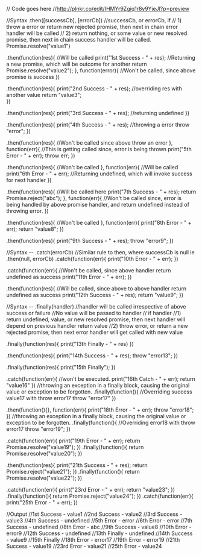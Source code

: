 // Code goes here
//http://plnkr.co/edit/IHMYr9Zgiq1r8y9YjeJl?p=preview

//Syntax .then([successCb], [errorCb])
//successCb, or errorCb, if 
// 1) throw a error or return new rejected promise, then next in chain error handler will be called
// 2) return nothing, or some value or new resolved promise, then next in chain success handler will be called.
Promise.resolve("value1")

.then(function(res){
  //Will be called
  print("1st Success - " + res);
  //Returning a new promise, which will be outcome for another
  return Promise.resolve("value2");
}, function(error){
  //Won't be called, since above promise is success
})


.then(function(res){
  print("2nd Success - " + res);
  //overriding res with another value
  return "value3";  
})


.then(function(res){
  print("3rd Success - " + res);
  //returning undefined
})

.then(function(res){
  print("4th Success - " + res);
  //throwing a error
  throw "error";
})

.then(function(res){
  //Won't be called since above throw an error
}, function(err){
  //This is getting called since, error is being thrown
  print("5th Error - " + err);
  throw err;
})

.then(function(res){
  //Won't be called
}, function(err){
  //Will be called
  print("6th Error - " + err);
  //Returning undefined, which will invoke success for next handler
})

.then(function(res){
  //Will be called here
  print("7th Success - " + res);
  return Promise.reject("abc");
}, function(err){
  //Won't be called since, error is being handled by above promise handler, and return undefined instead of throwing error.
})

.then(function(res){
  //Won't be called
}, function(err){
  print("8th Error - " + err);
  return "value8";
})

.then(function(res){
  print("9th Success - " + res);
  throw "error9";
})


//Syntax -- .catch(errorCb)
//Similar rule to then, where successCb is null ie .then(null, errorCb)
.catch(function(err){
  print("10th Error - " + err);
})

.catch(function(err){
  //Won't be called, since above handler return undefined as success
  print("11th Error - " + err);
})

.then(function(res){
  //Will be called, since above to above handler return undefined as success
  print("12th Success - " + res);
  return "value9";
})

//Syntax -- .finally(handler)
//handler will be called irrespective of above success or failure
//No value will be passed to handler
// if handler 
//1) return undefined, value, or new resolved promise, then next handler will depend on previous handler return value
//2) throw error, or return a new rejected promise, then next error handler will get called with new value

.finally(function(res){
  print("13th Finally - " + res)
})

.then(function(res){
  print("14th Success - " + res);
  throw "error13";
})

.finally(function(res){
  print("15th Finally");
})

.catch(function(err){
  //won't be executed.
  print("16th Catch - " + err);
  return "value16"
})
//throwing an exception in a finally block, causing the original value or exception to be forgotten. 
.finally(function(){
  //Overriding success value17 with throw error17
  throw "error17"
})

.then(function(){}, function(err){
  print("18th Error - " + err);
  throw "error18";
})
//throwing an exception in a finally block, causing the original value or exception to be forgotten. 
.finally(function(){
  //Overriding error18 with throw error17
  throw "error19";
})

.catch(function(err){
  print("19th Error - " + err);
  return Promise.resolve("value19");
})
.finally(function(){
  return Promise.resolve("value20");
})

.then(function(res){
  print("21th Success - " + res);
  return Promise.reject("value21");
})
.finally(function(){
  return Promise.resolve("value22");
})

.catch(function(err){
  print("23rd Error - " + err);
  return "value23";
})
.finally(function(){
  return Promise.reject("value24");
})
.catch(function(err){
  print("25th Error - " + err);
})








//Output
//1st Success - value1
//2nd Success - value2
//3rd Success - value3
//4th Success - undefined
//5th Error - error
//6th Error - error
//7th Success - undefined
//8th Error - abc
//9th Success - value8
//10th Error - error9
//12th Success - undefined
//13th Finally - undefined
//14th Success - value9
//15th Finally
//18th Error - error17
//19th Error - error19
//21th Success - value19
//23rd Error - value21
//25th Error - value24